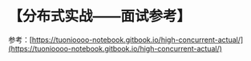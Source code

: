 # 【分布式实战——面试参考】

参考：[https://tuonioooo-notebook.gitbook.io/high-concurrent-actual/](https://tuonioooo-notebook.gitbook.io/high-concurrent-actual/)

